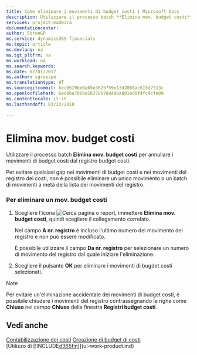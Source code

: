 ```yaml
---
title: Come eliminare i movimenti di budget costi | Microsoft Docs
description: Utilizzare il processo batch **Elimina mov. budget costi** per annullare i movimenti di budget costi dal registro budget costi.
services: project-madeira
documentationcenter: 
author: SorenGP
ms.service: dynamics365-financials
ms.topic: article
ms.devlang: na
ms.tgt_pltfrm: na
ms.workload: na
ms.search.keywords: 
ms.date: 07/01/2017
ms.author: sgroespe
ms.translationtype: HT
ms.sourcegitcommit: bec0619be0a65e3625759e13d2866ac615d7513c
ms.openlocfilehash: 6ad8ba706ba1b376b78449ba801ed0f4fc4cfe09
ms.contentlocale: it-it
ms.lasthandoff: 03/22/2018

---
```

# <a name="delete-cost-budget-entries"></a>Elimina mov. budget costi
Utilizzare il processo batch **Elimina mov. budget costi** per annullare i movimenti di budget costi dal registro budget costi.  

Per evitare qualsiasi gap nei movimenti di budget costi e nei movimenti del registro dei costi, non è possibile eliminare un unico movimento o un batch di movimenti a metà della lista dei movimenti del registro.  

### <a name="to-delete-a-cost-budget-entry"></a>Per eliminare un mov. budget costi  

1.  Scegliere l'icona ![Cerca pagina o report](media/ui-search/search_small.png "icona Cerca pagina o report"), immettere **Elimina mov. budget costi**, quindi scegliere il collegamento correlato.  

    Nel campo **A nr. registro** è incluso l'ultimo numero del movimento del registro e non può essere modificato.  

    È possibile utilizzare il campo **Da nr. registro** per selezionare un numero di movimento del registro dal quale iniziare l'eliminazione.  
2.  Scegliere il pulsante **OK** per eliminare i movimenti di bugdet costi selezionati.  

> [!NOTE]  
>  Per evitare un'eliminazione accidentale dei movimenti di budget costi, è possibile chiudere i movimenti del registro contrassegnando le righe come **Chiuso** nel campo **Chiuso** della finestra **Registri budget costi**.  

## <a name="see-also"></a>Vedi anche  
[Contabilizzazione dei costi](finance-manage-cost-accounting.md)
[Creazione di budget di costi](finance-create-cost-budgets.md)  
[Utilizzo di [!INCLUDE[d365fin](includes/d365fin_md.md)]](ui-work-product.md)

